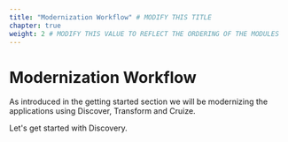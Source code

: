 ```yaml
---
title: "Modernization Workflow" # MODIFY THIS TITLE
chapter: true
weight: 2 # MODIFY THIS VALUE TO REFLECT THE ORDERING OF THE MODULES
---
```


# Modernization Workflow

As introduced in the getting started section we will be modernizing the applications using Discover, Transform and Cruize.</br>

Let's get started with Discovery.